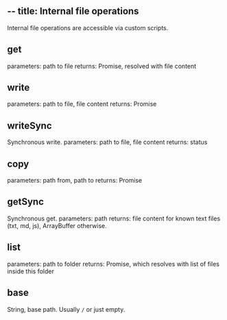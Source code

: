 --
title: Internal file operations
---

Internal file operations are accessible via custom scripts. 

get
---
parameters: path to file
returns: Promise, resolved with file content    


write
-----
parameters: path to file, file content
returns: Promise


writeSync
---------
Synchronous write.
parameters: path to file, file content
returns: status

copy
----
parameters: path from, path to
returns: Promise

getSync
-------
Synchronous get.
parameters: path
returns: file content for known text files (txt, md, js), ArrayBuffer otherwise.

list
----
parameters: path to folder
returns: Promise, which resolves with list of files inside this folder

base
----
String, base path. Usually `/` or just empty.
